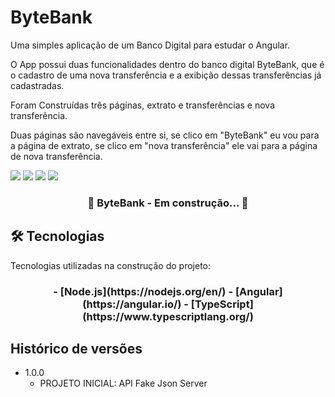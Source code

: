 # ByteBank

Uma simples aplicação de um Banco Digital para estudar o Angular. 

O App possui duas funcionalidades dentro do banco digital ByteBank, que é o cadastro de uma nova transferência e a exibição dessas transferências já cadastradas.

Foram Construídas três páginas, extrato e transferências e nova transferência. 

Duas páginas são navegáveis entre si, se clico em "ByteBank" eu vou para a página de extrato, se clico em "nova transferência" ele vai para a página de nova transferência. 



![](https://img.shields.io/github/issues/ivanfsilva/bytebank)
![](https://img.shields.io/github/forks/ivanfsilva/bytebank)
![](https://img.shields.io/github/stars/ivanfsilva/bytebank)
![](https://img.shields.io/github/license/ivanfsilva/bytebank)
	
	
<h3 align="center"> 
	🚧  ByteBank - Em construção...  🚧
</h3>


## 🛠 Tecnologias

Tecnologias utilizadas na construção do projeto:

<h3 align="center"> 
	- [Node.js](https://nodejs.org/en/)
	- [Angular](https://angular.io/)
	- [TypeScript](https://www.typescriptlang.org/)
</h3>

## Histórico de versões

* 1.0.0
    * PROJETO INICIAL: API Fake Json Server
